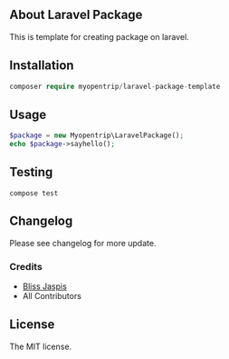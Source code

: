 ## About Laravel Package
This is template for creating package on laravel.

## Installation
```php
composer require myopentrip/laravel-package-template
```

## Usage
```php
$package = new Myopentrip\LaravelPackage();
echo $package->sayhello();
```

## Testing
```
compose test
```

## Changelog
Please see changelog for more update.

### Credits
- [Bliss Jaspis](https://github.com/blissjaspis)
- All Contributors

## License
The MIT license.
